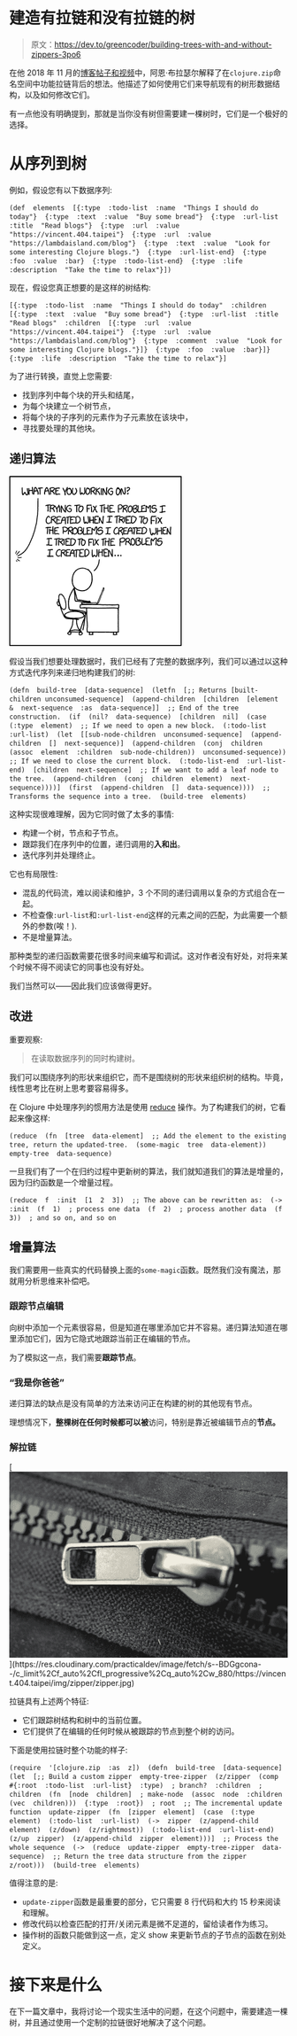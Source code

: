 # 建造有拉链和没有拉链的树

> 原文：<https://dev.to/greencoder/building-trees-with-and-without-zippers-3po6>

在他 2018 年 11 月的[博客帖子和视频](https://lambdaisland.com/blog/2018-11-26-art-tree-shaping-clojure-zip)中，阿恩·布拉瑟尔解释了在`clojure.zip`命名空间中功能拉链背后的想法。他描述了如何使用它们来导航现有的树形数据结构，以及如何修改它们。

有一点他没有明确提到，那就是当你没有树但需要建一棵树时，它们是一个极好的选择。

# 从序列到树

例如，假设您有以下数据序列:

```
(def  elements  [{:type  :todo-list  :name  "Things I should do today"}  {:type  :text  :value  "Buy some bread"}  {:type  :url-list  :title  "Read blogs"}  {:type  :url  :value  "https://vincent.404.taipei"}  {:type  :url  :value  "https://lambdaisland.com/blog"}  {:type  :text  :value  "Look for some interesting Clojure blogs."}  {:type  :url-list-end}  {:type  :foo  :value  :bar}  {:type  :todo-list-end}  {:type  :life  :description  "Take the time to relax"}]) 
```

现在，假设您真正想要的是这样的树结构:

```
[{:type  :todo-list  :name  "Things I should do today"  :children  [{:type  :text  :value  "Buy some bread"}  {:type  :url-list  :title  "Read blogs"  :children  [{:type  :url  :value  "https://vincent.404.taipei"}  {:type  :url  :value  "https://lambdaisland.com/blog"}  {:type  :comment  :value  "Look for some interesting Clojure blogs."}]}  {:type  :foo  :value  :bar}]}  {:type  :life  :description  "Take the time to relax"}] 
```

为了进行转换，直觉上您需要:

*   找到序列中每个块的开头和结尾，
*   为每个块建立一个树节点，
*   将每个块的子序列的元素作为子元素放在该块中，
*   寻找要处理的其他块。

## 递归算法

[![Recursion](img/cbee94f767d76bc0c1a47c28ba923a69.png "From XKCD")](https://res.cloudinary.com/practicaldev/image/fetch/s--r3j-czqA--/c_limit%2Cf_auto%2Cfl_progressive%2Cq_auto%2Cw_880/https://vincent.404.taipei/img/zipper/recursion.png)

假设当我们想要处理数据时，我们已经有了完整的数据序列，我们可以通过以这种方式迭代序列来递归地构建我们的树:

```
(defn  build-tree  [data-sequence]  (letfn  [;; Returns [built-children unconsumed-sequence]  (append-children  [children  [element  &  next-sequence  :as  data-sequence]]  ;; End of the tree construction.  (if  (nil?  data-sequence)  [children  nil]  (case  (:type  element)  ;; If we need to open a new block.  (:todo-list  :url-list)  (let  [[sub-node-children  unconsumed-sequence]  (append-children  []  next-sequence)]  (append-children  (conj  children  (assoc  element  :children  sub-node-children))  unconsumed-sequence))  ;; If we need to close the current block.  (:todo-list-end  :url-list-end)  [children  next-sequence]  ;; If we want to add a leaf node to the tree.  (append-children  (conj  children  element)  next-sequence))))]  (first  (append-children  []  data-sequence))))  ;; Transforms the sequence into a tree.  (build-tree  elements) 
```

这种实现很难理解，因为它同时做了太多的事情:

*   构建一个树，节点和子节点。
*   跟踪我们在序列中的位置，递归调用的**入和出**。
*   迭代序列并处理终止。

它也有局限性:

*   混乱的代码流，难以阅读和维护，3 个不同的递归调用以复杂的方式组合在一起。
*   不检查像`:url-list`和`:url-list-end`这样的元素之间的匹配，为此需要一个额外的参数(唉！).
*   不是增量算法。

那种类型的递归函数需要花很多时间来编写和调试。这对作者没有好处，对将来某个时候不得不阅读它的同事也没有好处。

我们当然可以——因此我们应该做得更好。

## 改进

重要观察:

> 在读取数据序列的同时构建树。

我们可以围绕序列的形状来组织它，而不是围绕树的形状来组织树的结构。毕竟，线性思考比在树上思考要容易得多。

在 Clojure 中处理序列的惯用方法是使用 [reduce](http://clojuredocs.org/clojure.core/reduce) 操作。为了构建我们的树，它看起来像这样:

```
(reduce  (fn  [tree  data-element]  ;; Add the element to the existing tree, return the updated-tree.  (some-magic  tree  data-element))  empty-tree  data-sequence) 
```

一旦我们有了一个在归约过程中更新树的算法，我们就知道我们的算法是增量的，因为归约函数是一个增量过程。

```
(reduce  f  :init  [1  2  3])  ;; The above can be rewritten as:  (->  :init  (f  1)  ; process one data  (f  2)  ; process another data  (f  3))  ; and so on, and so on 
```

## 增量算法

我们需要用一些真实的代码替换上面的`some-magic`函数。既然我们没有魔法，那就用分析思维来补偿吧。

### 跟踪节点编辑

向树中添加一个元素很容易，但是知道在哪里添加它并不容易。递归算法知道在哪里添加它们，因为它隐式地跟踪当前正在编辑的节点。

为了模拟这一点，我们需要**跟踪节点**。

### “我是你爸爸”

递归算法的缺点是没有简单的方法来访问正在构建的树的其他现有节点。

理想情况下，**整棵树在任何时候都可以被**访问，特别是靠近被编辑节点的**节点。**

### 解拉链

[![](img/70f8b636169d2d3b676aa2ff94a150d4.png "Zipper, photo by https://www.flickr.com/photos/southpaw2305/")](https://res.cloudinary.com/practicaldev/image/fetch/s--BDGgcona--/c_limit%2Cf_auto%2Cfl_progressive%2Cq_auto%2Cw_880/https://vincent.404.taipei/img/zipper/zipper.jpg)

拉链具有上述两个特征:

*   它们跟踪树结构和树中的当前位置。
*   它们提供了在编辑的任何时候从被跟踪的节点到整个树的访问。

下面是使用拉链时整个功能的样子:

```
(require  '[clojure.zip  :as  z])  (defn  build-tree  [data-sequence]  (let  [;; Build a custom zipper  empty-tree-zipper  (z/zipper  (comp  #{:root  :todo-list  :url-list}  :type)  ; branch?  :children  ; children  (fn  [node  children]  ; make-node  (assoc  node  :children  (vec  children)))  {:type  :root})  ; root  ;; The incremental update function  update-zipper  (fn  [zipper  element]  (case  (:type  element)  (:todo-list  :url-list)  (->  zipper  (z/append-child  element)  (z/down)  (z/rightmost))  (:todo-list-end  :url-list-end)  (z/up  zipper)  (z/append-child  zipper  element)))]  ;; Process the whole sequence  (->  (reduce  update-zipper  empty-tree-zipper  data-sequence)  ;; Return the tree data structure from the zipper  z/root)))  (build-tree  elements) 
```

值得注意的是:

*   `update-zipper`函数是最重要的部分，它只需要 8 行代码和大约 15 秒来阅读和理解。
*   修改代码以检查匹配的打开/关闭元素是微不足道的，留给读者作为练习。
*   操作树的函数只能做到这一点，定义 show 来更新节点的子节点的函数在别处定义。

# 接下来是什么

在下一篇文章中，我将讨论一个现实生活中的问题，在这个问题中，需要建造一棵树，并且通过使用一个定制的拉链很好地解决了这个问题。